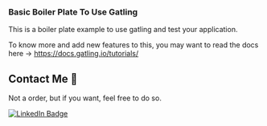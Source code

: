 ### Basic Boiler Plate To Use Gatling

This is a boiler plate example to use gatling and test your application.

To know more and add new features to this, you may want to read the docs here ->  <https://docs.gatling.io/tutorials/>

## Contact Me 📃

Not a order, but if you want, feel free to do so.

<a href="https://www.linkedin.com/in/matheusgomesm/">
    <img src="https://img.shields.io/badge/LinkedIn-blue?style=for-the-badge&logo=linkedin&logoColor=white" alt="LinkedIn Badge"/>
</a>
